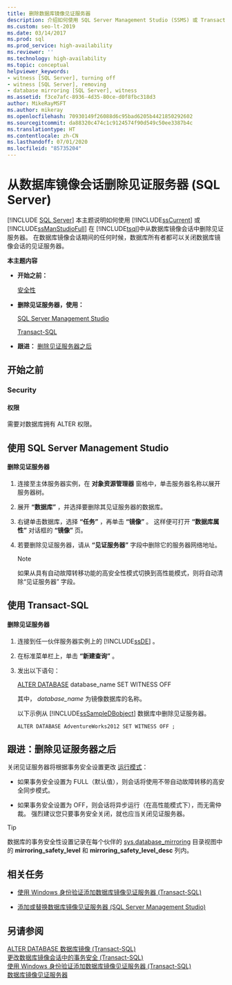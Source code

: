 ```yaml
---
title: 删除数据库镜像见证服务器
description: 介绍如何使用 SQL Server Management Studio (SSMS) 或 Transact-SQL (T-SQL) 从数据库镜像会话中删除见证服务器。
ms.custom: seo-lt-2019
ms.date: 03/14/2017
ms.prod: sql
ms.prod_service: high-availability
ms.reviewer: ''
ms.technology: high-availability
ms.topic: conceptual
helpviewer_keywords:
- witness [SQL Server], turning off
- witness [SQL Server], removing
- database mirroring [SQL Server], witness
ms.assetid: f3ce7afc-8936-4d35-80ce-d0f8fbc318d3
author: MikeRayMSFT
ms.author: mikeray
ms.openlocfilehash: 70930149f26088d6c95bad6205b4421850292602
ms.sourcegitcommit: da88320c474c1c9124574f90d549c50ee3387b4c
ms.translationtype: HT
ms.contentlocale: zh-CN
ms.lasthandoff: 07/01/2020
ms.locfileid: "85735204"
---
```

# <a name="remove-the-witness-from-a-database-mirroring-session-sql-server"></a>从数据库镜像会话删除见证服务器 (SQL Server)
 [!INCLUDE [SQL Server](../../includes/applies-to-version/sqlserver.md)]
  本主题说明如何使用 [!INCLUDE[ssCurrent](../../includes/sscurrent-md.md)] 或 [!INCLUDE[ssManStudioFull](../../includes/ssmanstudiofull-md.md)] 在 [!INCLUDE[tsql](../../includes/tsql-md.md)]中从数据库镜像会话中删除见证服务器。 在数据库镜像会话期间的任何时候，数据库所有者都可以关闭数据库镜像会话的见证服务器。  
  
 **本主题内容**  
  
-   **开始之前：**  
  
     [安全性](#Security)  
  
-   **删除见证服务器，使用：**  
  
     [SQL Server Management Studio](#SSMSProcedure)  
  
     [Transact-SQL](#TsqlProcedure)  
  
-   **跟进：** [删除见证服务器之后](#FollowUp)  
  
##  <a name="before-you-begin"></a><a name="BeforeYouBegin"></a> 开始之前  
  
###  <a name="security"></a><a name="Security"></a> Security  
  
####  <a name="permissions"></a><a name="Permissions"></a> 权限  
 需要对数据库拥有 ALTER 权限。  
  
##  <a name="using-sql-server-management-studio"></a><a name="SSMSProcedure"></a> 使用 SQL Server Management Studio  
  
#### <a name="to-remove-the-witness"></a>删除见证服务器  
  
1.  连接至主体服务器实例，在 **对象资源管理器** 窗格中，单击服务器名称以展开服务器树。  
  
2.  展开 **“数据库”** ，并选择要删除其见证服务器的数据库。  
  
3.  右键单击数据库，选择 **“任务”** ，再单击 **“镜像”** 。 这样便可打开 **“数据库属性”** 对话框的 **“镜像”** 页。  
  
4.  若要删除见证服务器，请从 **“见证服务器”** 字段中删除它的服务器网络地址。  
  
    > [!NOTE]  
    >  如果从具有自动故障转移功能的高安全性模式切换到高性能模式，则将自动清除“见证服务器”  字段。  
  
##  <a name="using-transact-sql"></a><a name="TsqlProcedure"></a> 使用 Transact-SQL  
  
#### <a name="to-remove-the-witness"></a>删除见证服务器  
  
1.  连接到任一伙伴服务器实例上的 [!INCLUDE[ssDE](../../includes/ssde-md.md)] 。  
  
2.  在标准菜单栏上，单击 **“新建查询”** 。  
  
3.  发出以下语句：  
  
     [ALTER DATABASE](../../t-sql/statements/alter-database-transact-sql-database-mirroring.md) database_name SET WITNESS OFF   
  
     其中， *database_name* 为镜像数据库的名称。  
  
     以下示例从 [!INCLUDE[ssSampleDBobject](../../includes/sssampledbobject-md.md)] 数据库中删除见证服务器。  
  
    ```  
    ALTER DATABASE AdventureWorks2012 SET WITNESS OFF ;  
    ```  
  
##  <a name="follow-up-after-removing-the-witness"></a><a name="FollowUp"></a> 跟进：删除见证服务器之后  
 关闭见证服务器将根据事务安全设置更改 [运行模式](../../database-engine/database-mirroring/database-mirroring-operating-modes.md)：  
  
-   如果事务安全设置为 FULL（默认值），则会话将使用不带自动故障转移的高安全同步模式。  
  
-   如果事务安全设置为 OFF，则会话将异步运行（在高性能模式下），而无需仲裁。 强烈建议您只要事务安全关闭，就也应当关闭见证服务器。  
  
> [!TIP]  
>  数据库的事务安全性设置记录在每个伙伴的 [sys.database_mirroring](../../relational-databases/system-catalog-views/sys-database-mirroring-transact-sql.md) 目录视图中的 **mirroring_safety_level** 和 **mirroring_safety_level_desc** 列内。  
  
##  <a name="related-tasks"></a><a name="RelatedTasks"></a> 相关任务  
  
-   [使用 Windows 身份验证添加数据库镜像见证服务器 (Transact-SQL)](../../database-engine/database-mirroring/add-a-database-mirroring-witness-using-windows-authentication-transact-sql.md)  
  
-   [添加或替换数据库镜像见证服务器 (SQL Server Management Studio)](../../database-engine/database-mirroring/add-or-replace-a-database-mirroring-witness-sql-server-management-studio.md)  
  
## <a name="see-also"></a>另请参阅  
 [ALTER DATABASE 数据库镜像 (Transact-SQL)](../../t-sql/statements/alter-database-transact-sql-database-mirroring.md)   
 [更改数据库镜像会话中的事务安全 (Transact-SQL)](../../database-engine/database-mirroring/change-transaction-safety-in-a-database-mirroring-session-transact-sql.md)   
 [使用 Windows 身份验证添加数据库镜像见证服务器 (Transact-SQL)](../../database-engine/database-mirroring/add-a-database-mirroring-witness-using-windows-authentication-transact-sql.md)   
 [数据库镜像见证服务器](../../database-engine/database-mirroring/database-mirroring-witness.md)  
  
  
